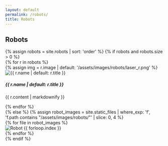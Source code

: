 ```yaml
---
layout: default
permalink: /robots/
title: Robots
---
```


<div class="col-12 col-lg-10 mx-auto">
  <h2>Robots</h2>
  {% assign robots = site.robots | sort: 'order' %}
  {% if robots and robots.size > 0 %}
    <div class="row g-4 mt-2 justify-content-center">
      {% for r in robots %}
        <div class="col-12 col-sm-6">
          <div class="card h-100 robot-card">
            {% assign img = r.image | default: '/assets/images/robots/laser_r.png' %}
            <img class="card-img-top" src="{{ img | relative_url }}" alt="{{ r.name | default: r.title }}" />
            <div class="card-body">
              <h5 class="card-title">{{ r.name | default: r.title }}</h5>
              <p class="card-text">{{ r.content | markdownify }}</p>
            </div>
          </div>
        </div>
      {% endfor %}
    </div>
  {% else %}
    {% assign robot_images = site.static_files | where_exp: 'f', 'f.path contains "/assets/images/robots/"' | slice: 0, 4 %}
    <div class="robot-grid mt-3">
      {% for file in robot_images %}
        <div class="robot-item">
          <img src="{{ file.path | relative_url }}" alt="Robot {{ forloop.index }}" />
        </div>
      {% endfor %}
    </div>
  {% endif %}
</div>
